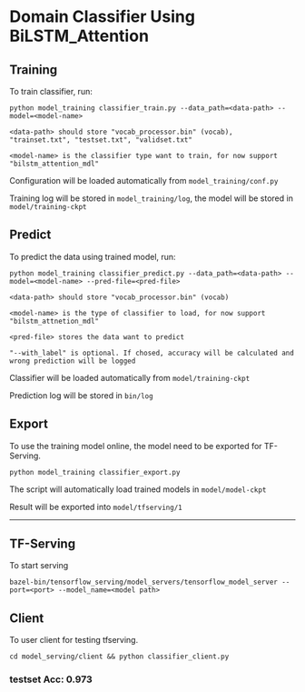 # Domain Classifier Using BiLSTM_Attention


## Training

To train classifier, run:

```python model_training classifier_train.py --data_path=<data-path> --model=<model-name>```


	<data-path> should store "vocab_processor.bin" (vocab), "trainset.txt", "testset.txt", "validset.txt"
	
	<model-name> is the classifier type want to train, for now support "bilstm_attention_mdl" 

Configuration will be loaded automatically from `model_training/conf.py`

Training log will be stored in `model_training/log`, the model will be stored in `model/training-ckpt`

## Predict

To predict the data using trained model, run:

```python model_training classifier_predict.py --data_path=<data-path> --model=<model-name> --pred-file=<pred-file>```

	<data-path> should store "vocab_processor.bin" (vocab)
	
	<model-name> is the type of classifier to load, for now support "bilstm_attnetion_mdl"
	
	<pred-file> stores the data want to predict
	
	"--with_label" is optional. If chosed, accuracy will be calculated and wrong prediction will be logged
	
Classifier will be loaded automatically from `model/training-ckpt`

Prediction log will be stored in `bin/log`

## Export

To use the training model online, the model need to be exported for TF-Serving.

```python model_training classifier_export.py ```

The script will automatically load trained models in `model/model-ckpt`

Result will be exported into `model/tfserving/1`

---

## TF-Serving

To start serving 

```bazel-bin/tensorflow_serving/model_servers/tensorflow_model_server --port=<port> --model_name=<model path> ```

## Client

To user client for testing tfserving.

```cd model_serving/client && python classifier_client.py ```

### testset Acc: 0.973
